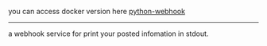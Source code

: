 you can access docker version here [python-webhook](https://hub.docker.com/r/satomic/python-webhook/)

---

a webhook service for print your posted infomation in stdout.
